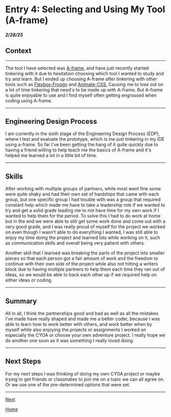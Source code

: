 # Entry 4: Selecting and Using My Tool (A-frame)
##### 2/28/25

## Context
-----
The tool I have selected was [A-frame,](https://aframe.io/) and have just recently started tinkering with it due to hesitation choosing which tool I wanted to study and try and learn. But I ended up  choosing A-frame after tinkering with other tools such as [Flexbox-Froggy](http://flexboxfroggy.com/) and [Animate-CSS.](https://daneden.github.io/animate.css/) Causing me to lose out on a lot of time tinkering that need's to be made up with A-frame. But A-frame is quite enjoyable to use and I find myself often getting engrossed when coding using A-frame.

-----
## Engineering Design Process

I am currently in the sixth stage of the Engineering Design Process (EDP), where I test and evaluate the prototype, which is me just tinkering in my IDE using a-frame. So far I've been getting the hang of it quite quickly due to having a friend willing to help teach me the basics of A-frame and it's helped me learned a lot in a little bit of time.

-----

## Skills

After working with multiple groups of partners, while most went fine some were quite shaky and had their own set of hardships that came with each group, but one specific group I had trouble with was a group that required constant help which made me have to take a leadership role if we wanted to try and get a solid grade leading me to not have time for my own work if I wanted to help them for the period. To solve this I had to do work at home but in the end we were able to still get some work done and come out with a very good grade, and I was really proud of myself for the project we worked on even though I wasn't able to do everything I wanted, I was still able to enjoy my time doing the project and learned lots while working on it, such as communication skills and overall being very patient with others.

Another skill that I learned was breaking the parts of the project into smaller pieces so that each person got a fair amount of work and the freedom to continue with their own side of the project while also not hitting a writers block due to having multiple partners to help them each time they ran out of ideas, so we would be able to back each other up if we required help on either ideas or coding.

-----

## Summary

All in all, I think the partnerships good and bad as well as all the mistakes I've made have really shaped and made me a better coder, because I was able to learn how to work better with others, and work better when by myself while also enjoying the projects or assignments I worked on especially the CYOA or choose your own adventure project. I really hope we do another one soon as it was something I really loved doing.

-----

## Next Steps

For my next steps I was thinking of doing my own CYOA project or maybe trying to get friends or classmates to join me on a topic we can all agree on. Or we use one of the pre-determined options that were set.

-----

[Next](entry02.md)

[Home](../README.md)

